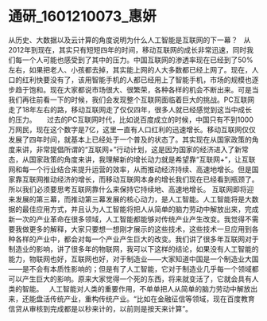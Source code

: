 # 通研_1601210073_惠妍
从历史、大数据以及云计算的角度说明为什么人工智能是互联网的下一幕？
    从2012年到现在，其实只有短短四年的时间，移动互联网的成长非常迅速，同时我们每一个人可能也感受到了其中的压力。中国互联网的渗透率现在已经到了50%左右，如果把老人、小孩都去掉，其实能上网的人大多数都已经上网了。现在，人口的红利快要没有了，该用智能手机的人都已经用上了智能手机，市场的规模也逐步趋于饱和。现在大家都说市场很大、很繁荣，各种各样的机会不断出来。可是当我们再往前看一下的时候，我们会发现整个互联网面临着巨大的挑战。PC互联网走了18年左右的路，移动互联网走了仅仅四年，很多人就已经感觉到这当中成长的压力。
　  过去的PC互联网时代，比如说百度成立的时候，中国只有不到1000万网民，现在这个数字是7亿，这里一直有人口红利的迅速增长。移动互联网仅仅发展了四年时间，就基本上已经处于一个普及的状态了。其实现在从国家政策的角度来讲，非常提倡所谓的“互联网+”行动计划，这是因为国家的经济进入了新常态，从国家政策的角度来讲，我理解新的增长动力就是希望靠“互联网+”，让互联网和每一个行业结合来提升运营的效率，从而推动经济持续、高速地增长。但是国家靠互联网推动经济的增长，而移动互联网本身的增长我们现在已经看到瓶颈了。所以我们必须要思考互联网靠什么来保持它持续地、高速地增长。
    互联网即将迎来发展的第三幕，而推动第三幕发展的核心动力，是人工智能。人工智能将是大数据的最佳应用方式，并且认为人工智能将把人从简单的脑力劳动中解放出来，完成新一次的产业革命在很多领域，人工智能都能够对传统产业产生改变。我觉得不需要我做更多的解释，大家只要想一想刚才展示的这些技术，这些技术一旦应用到各种各样的产业中，都会对每一个产业产生巨大的改变。我们讲了很多年互联网对于制造业的影响，讲了很多年的物联网，我可以下这样的结论，如果没有人工智能的能力，物联网也好，互联网也好，对于制造业——大家知道中国是一个制造业大国——是不会有本质性影响的；但是有了人工智能，它对于制造业几乎每一个领域都可以产生巨大的影响。原来大家觉得一个死的东西，将来就变活了，它就会具有人类的智能。
    人工智能对人类的重要作用，不单单把人从简单的脑力劳动中解放出来，还能盘活传统产业，重构传统产业。“比如在金融征信等领域，现在百度教育信贷从审核到完成都是以秒来计的，以前则是按天来计算”。
